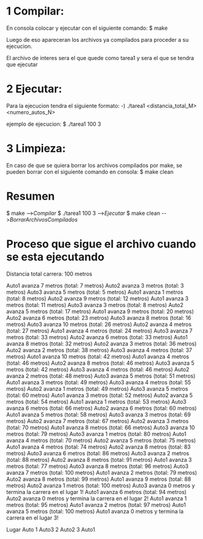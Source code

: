 # 1 Compilar:
En consola colocar y ejecutar con el siguiente comando: 
    $    make

Luego de eso apareceran los archivos ya compilados para proceder a su ejecucion.

El archivo de interes sera el que quede como tarea1 y sera el que se tendra que ejecutar

# 2 Ejecutar:
Para la ejecucion tendra el siguiente formato:
-) ./tarea1 <distancia_total_M> <numero_autos_N>

ejemplo de ejecucion:
    $    ./tarea1 100 3

# 3 Limpieza:
En caso de que se quiera borrar los archivos compilados por make, se pueden borrar con el siguiente comando en consola:
    $    make clean

# Resumen
$ make              -->$Compilar$
$ ./tarea1 100 3    -->$Ejecutar$
$ make clean        -->$Borrar Archivos Compilados$

# Proceso que sigue el archivo cuando se esta ejecutando
Distancia total carrera: 100 metros

Auto1 avanza 7 metros (total: 7 metros)
Auto2 avanza 3 metros (total: 3 metros)
Auto3 avanza 5 metros (total: 5 metros)
Auto1 avanza 1 metros (total: 8 metros)
Auto2 avanza 9 metros (total: 12 metros)
Auto1 avanza 3 metros (total: 11 metros)
Auto3 avanza 3 metros (total: 8 metros)
Auto2 avanza 5 metros (total: 17 metros)
Auto1 avanza 9 metros (total: 20 metros)
Auto2 avanza 6 metros (total: 23 metros)
Auto3 avanza 8 metros (total: 16 metros)
Auto3 avanza 10 metros (total: 26 metros)
Auto2 avanza 4 metros (total: 27 metros)
Auto1 avanza 4 metros (total: 24 metros)
Auto3 avanza 7 metros (total: 33 metros)
Auto2 avanza 6 metros (total: 33 metros)
Auto1 avanza 8 metros (total: 32 metros)
Auto2 avanza 3 metros (total: 36 metros)
Auto2 avanza 2 metros (total: 38 metros)
Auto3 avanza 4 metros (total: 37 metros)
Auto1 avanza 10 metros (total: 42 metros)
Auto1 avanza 4 metros (total: 46 metros)
Auto2 avanza 8 metros (total: 46 metros)
Auto3 avanza 5 metros (total: 42 metros)
Auto3 avanza 4 metros (total: 46 metros)
Auto2 avanza 2 metros (total: 48 metros)
Auto3 avanza 5 metros (total: 51 metros)
Auto1 avanza 3 metros (total: 49 metros)
Auto3 avanza 4 metros (total: 55 metros)
Auto2 avanza 1 metros (total: 49 metros)
Auto3 avanza 5 metros (total: 60 metros)
Auto1 avanza 3 metros (total: 52 metros)
Auto2 avanza 5 metros (total: 54 metros)
Auto1 avanza 1 metros (total: 53 metros)
Auto3 avanza 6 metros (total: 66 metros)
Auto2 avanza 6 metros (total: 60 metros)
Auto1 avanza 5 metros (total: 58 metros)
Auto3 avanza 3 metros (total: 69 metros)
Auto2 avanza 7 metros (total: 67 metros)
Auto2 avanza 3 metros (total: 70 metros)
Auto1 avanza 8 metros (total: 66 metros)
Auto3 avanza 10 metros (total: 79 metros)
Auto3 avanza 1 metros (total: 80 metros)
Auto1 avanza 4 metros (total: 70 metros)
Auto2 avanza 5 metros (total: 75 metros)
Auto1 avanza 4 metros (total: 74 metros)
Auto2 avanza 8 metros (total: 83 metros)
Auto3 avanza 6 metros (total: 86 metros)
Auto3 avanza 2 metros (total: 88 metros)
Auto2 avanza 8 metros (total: 91 metros)
Auto1 avanza 3 metros (total: 77 metros)
Auto3 avanza 8 metros (total: 96 metros)
Auto3 avanza 7 metros (total: 100 metros)
Auto1 avanza 2 metros (total: 79 metros)
Auto2 avanza 8 metros (total: 99 metros)
Auto1 avanza 9 metros (total: 88 metros)
Auto2 avanza 1 metros (total: 100 metros)
Auto3 avanza 0 metros y termina la carrera en el lugar 1!
Auto1 avanza 6 metros (total: 94 metros)
Auto2 avanza 0 metros y termina la carrera en el lugar 2!
Auto1 avanza 1 metros (total: 95 metros)
Auto1 avanza 2 metros (total: 97 metros)
Auto1 avanza 5 metros (total: 100 metros)
Auto1 avanza 0 metros y termina la carrera en el lugar 3!

Lugar   Auto
1       Auto3
2       Auto2
3       Auto1
